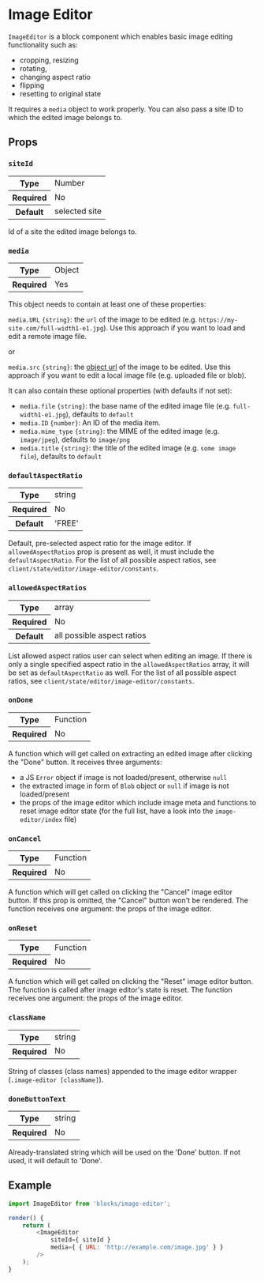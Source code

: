 # Image Editor

`ImageEditor` is a block component which enables basic image editing functionality such as:
- cropping, resizing
- rotating,
- changing aspect ratio
- flipping
- resetting to original state

It requires a `media` object to work properly. You can also pass a site ID to which the edited image belongs to.

## Props

### `siteId`

<table>
	<tr><th>Type</th><td>Number</td></tr>
	<tr><th>Required</th><td>No</td></tr>
	<tr><th>Default</th><td>selected site</td></tr>
</table>

Id of a site the edited image belongs to.

### `media`

<table>
	<tr><th>Type</th><td>Object</td></tr>
	<tr><th>Required</th><td>Yes</td></tr>
</table>

This object needs to contain at least one of these properties:

`media.URL` `{string}`: the `url` of the image to be edited (e.g. `https://my-site.com/full-width1-e1.jpg`).
Use this approach if you want to load and edit a remote image file.

or

`media.src` `{string}`: the [object url](https://developer.mozilla.org/en-US/docs/Web/API/URL/createObjectURL) of
the image to be edited. Use this approach if you want to edit a local image file (e.g. uploaded file or blob).

It can also contain these optional properties (with defaults if not set):
- `media.file` `{string}`: the base name of the edited image file (e.g. `full-width1-e1.jpg`), defaults to `default`
- `media.ID` `{number}`: An ID of the media item.
- `media.mime_type` `{string}`: the MIME of the edited image (e.g. `image/jpeg`), defaults to `image/png`
- `media.title` `{string}`: the title of the edited image (e.g. `some image file`), defaults to `default`

### `defaultAspectRatio`

<table>
	<tr><th>Type</th><td>string</td></tr>
	<tr><th>Required</th><td>No</td></tr>
	<tr><th>Default</th><td>'FREE'</td></tr>
</table>

Default, pre-selected aspect ratio for the image editor. If `allowedAspectRatios` prop is present as well,
it must include the `defaultAspectRatio`. For the list of all possible aspect ratios, see
`client/state/editor/image-editor/constants`.

### `allowedAspectRatios`

<table>
	<tr><th>Type</th><td>array</td></tr>
	<tr><th>Required</th><td>No</td></tr>
	<tr><th>Default</th><td>all possible aspect ratios</td></tr>
</table>

List allowed aspect ratios user can select when editing an image. If there is only a single specified aspect ratio in
the `allowedAspectRatios` array, it will be set as `defaultAspectRatio` as well.
For the list of all possible aspect ratios, see `client/state/editor/image-editor/constants`.

### `onDone`

<table>
	<tr><th>Type</th><td>Function</td></tr>
	<tr><th>Required</th><td>No</td></tr>
</table>

A function which will get called on extracting an edited image after clicking the "Done" button.
It receives three arguments:
- a JS `Error` object if image is not loaded/present, otherwise `null`
- the extracted image in form of `Blob` object or `null` if image is not loaded/present
- the props of the image editor which include image meta and functions to reset image editor state (for the full list,
have a look into the `image-editor/index` file)

### `onCancel`

<table>
	<tr><th>Type</th><td>Function</td></tr>
	<tr><th>Required</th><td>No</td></tr>
</table>

A function which will get called on clicking the "Cancel" image editor button. If this prop is omitted, the "Cancel"
button won't be rendered. The function receives one argument: the props of the image editor.

### `onReset`

<table>
	<tr><th>Type</th><td>Function</td></tr>
	<tr><th>Required</th><td>No</td></tr>
</table>

A function which will get called on clicking the "Reset" image editor button. The function is called after image editor's
 state is reset. The function receives one argument: the props of the image editor.

### `className`

<table>
	<tr><th>Type</th><td>string</td></tr>
	<tr><th>Required</th><td>No</td></tr>
</table>

String of classes (class names) appended to the image editor wrapper (`.image-editor [className]`).

### `doneButtonText`

<table>
	<tr><th>Type</th><td>string</td></tr>
	<tr><th>Required</th><td>No</td></tr>
</table>

Already-translated string which will be used on the 'Done' button. If not used, it will default to 'Done'.

## Example

```js
import ImageEditor from 'blocks/image-editor';

render() {
	return (
		<ImageEditor
			siteId={ siteId }
			media={ { URL: 'http://example.com/image.jpg' } }
		/>
	);
}
```
